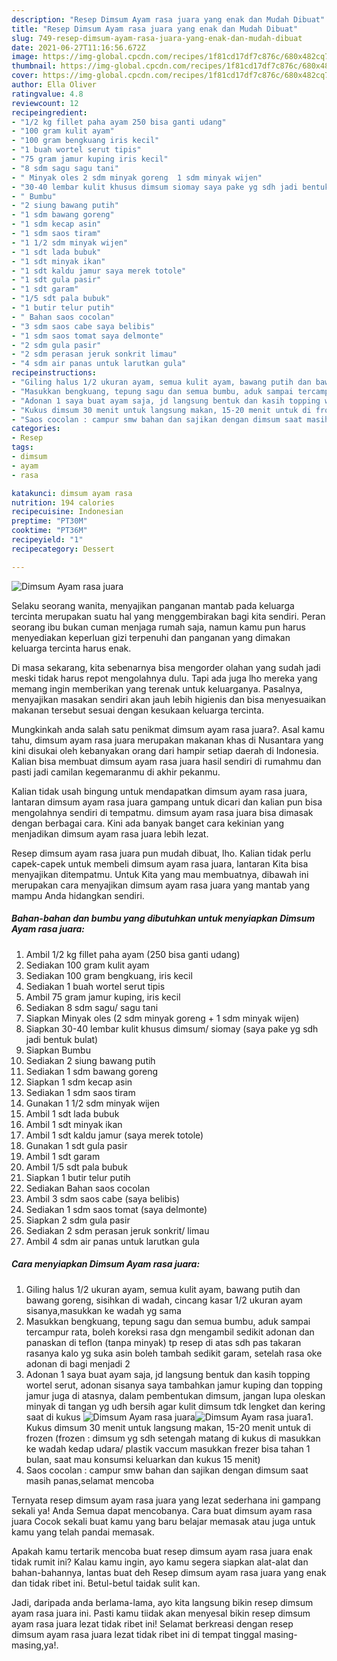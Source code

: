 ```yaml
---
description: "Resep Dimsum Ayam rasa juara yang enak dan Mudah Dibuat"
title: "Resep Dimsum Ayam rasa juara yang enak dan Mudah Dibuat"
slug: 749-resep-dimsum-ayam-rasa-juara-yang-enak-dan-mudah-dibuat
date: 2021-06-27T11:16:56.672Z
image: https://img-global.cpcdn.com/recipes/1f81cd17df7c876c/680x482cq70/dimsum-ayam-rasa-juara-foto-resep-utama.jpg
thumbnail: https://img-global.cpcdn.com/recipes/1f81cd17df7c876c/680x482cq70/dimsum-ayam-rasa-juara-foto-resep-utama.jpg
cover: https://img-global.cpcdn.com/recipes/1f81cd17df7c876c/680x482cq70/dimsum-ayam-rasa-juara-foto-resep-utama.jpg
author: Ella Oliver
ratingvalue: 4.8
reviewcount: 12
recipeingredient:
- "1/2 kg fillet paha ayam 250 bisa ganti udang"
- "100 gram kulit ayam"
- "100 gram bengkuang iris kecil"
- "1 buah wortel serut tipis"
- "75 gram jamur kuping iris kecil"
- "8 sdm sagu sagu tani"
- " Minyak oles 2 sdm minyak goreng  1 sdm minyak wijen"
- "30-40 lembar kulit khusus dimsum siomay saya pake yg sdh jadi bentuk bulat"
- " Bumbu"
- "2 siung bawang putih"
- "1 sdm bawang goreng"
- "1 sdm kecap asin"
- "1 sdm saos tiram"
- "1 1/2 sdm minyak wijen"
- "1 sdt lada bubuk"
- "1 sdt minyak ikan"
- "1 sdt kaldu jamur saya merek totole"
- "1 sdt gula pasir"
- "1 sdt garam"
- "1/5 sdt pala bubuk"
- "1 butir telur putih"
- " Bahan saos cocolan"
- "3 sdm saos cabe saya belibis"
- "1 sdm saos tomat saya delmonte"
- "2 sdm gula pasir"
- "2 sdm perasan jeruk sonkrit limau"
- "4 sdm air panas untuk larutkan gula"
recipeinstructions:
- "Giling halus 1/2 ukuran ayam, semua kulit ayam, bawang putih dan bawang goreng, sisihkan di wadah, cincang kasar 1/2 ukuran ayam sisanya,masukkan ke wadah yg sama"
- "Masukkan bengkuang, tepung sagu dan semua bumbu, aduk sampai tercampur rata, boleh koreksi rasa dgn mengambil sedikit adonan dan panaskan di teflon (tanpa minyak) tp resep di atas sdh pas takaran rasanya kalo yg suka asin boleh tambah sedikit garam, setelah rasa oke adonan di bagi menjadi 2"
- "Adonan 1 saya buat ayam saja, jd langsung bentuk dan kasih topping wortel serut, adonan sisanya saya tambahkan jamur kuping dan topping jamur juga di atasnya, dalam pembentukan dimsum, jangan lupa oleskan minyak di tangan yg udh bersih agar kulit dimsum tdk lengket dan kering saat di kukus"
- "Kukus dimsum 30 menit untuk langsung makan, 15-20 menit untuk di frozen (frozen : dimsum yg sdh setengah matang di kukus di masukkan ke wadah kedap udara/ plastik vaccum masukkan frezer bisa tahan 1 bulan, saat mau konsumsi keluarkan dan kukus 15 menit)"
- "Saos cocolan : campur smw bahan dan sajikan dengan dimsum saat masih panas,selamat mencoba"
categories:
- Resep
tags:
- dimsum
- ayam
- rasa

katakunci: dimsum ayam rasa 
nutrition: 194 calories
recipecuisine: Indonesian
preptime: "PT30M"
cooktime: "PT36M"
recipeyield: "1"
recipecategory: Dessert

---
```



![Dimsum Ayam rasa juara](https://img-global.cpcdn.com/recipes/1f81cd17df7c876c/680x482cq70/dimsum-ayam-rasa-juara-foto-resep-utama.jpg)

Selaku seorang wanita, menyajikan panganan mantab pada keluarga tercinta merupakan suatu hal yang menggembirakan bagi kita sendiri. Peran seorang ibu bukan cuman menjaga rumah saja, namun kamu pun harus menyediakan keperluan gizi terpenuhi dan panganan yang dimakan keluarga tercinta harus enak.

Di masa  sekarang, kita sebenarnya bisa mengorder olahan yang sudah jadi meski tidak harus repot mengolahnya dulu. Tapi ada juga lho mereka yang memang ingin memberikan yang terenak untuk keluarganya. Pasalnya, menyajikan masakan sendiri akan jauh lebih higienis dan bisa menyesuaikan makanan tersebut sesuai dengan kesukaan keluarga tercinta. 



Mungkinkah anda salah satu penikmat dimsum ayam rasa juara?. Asal kamu tahu, dimsum ayam rasa juara merupakan makanan khas di Nusantara yang kini disukai oleh kebanyakan orang dari hampir setiap daerah di Indonesia. Kalian bisa membuat dimsum ayam rasa juara hasil sendiri di rumahmu dan pasti jadi camilan kegemaranmu di akhir pekanmu.

Kalian tidak usah bingung untuk mendapatkan dimsum ayam rasa juara, lantaran dimsum ayam rasa juara gampang untuk dicari dan kalian pun bisa mengolahnya sendiri di tempatmu. dimsum ayam rasa juara bisa dimasak dengan berbagai cara. Kini ada banyak banget cara kekinian yang menjadikan dimsum ayam rasa juara lebih lezat.

Resep dimsum ayam rasa juara pun mudah dibuat, lho. Kalian tidak perlu capek-capek untuk membeli dimsum ayam rasa juara, lantaran Kita bisa menyajikan ditempatmu. Untuk Kita yang mau membuatnya, dibawah ini merupakan cara menyajikan dimsum ayam rasa juara yang mantab yang mampu Anda hidangkan sendiri.

<!--inarticleads1-->

##### Bahan-bahan dan bumbu yang dibutuhkan untuk menyiapkan Dimsum Ayam rasa juara:

1. Ambil 1/2 kg fillet paha ayam (250 bisa ganti udang)
1. Sediakan 100 gram kulit ayam
1. Sediakan 100 gram bengkuang, iris kecil
1. Sediakan 1 buah wortel serut tipis
1. Ambil 75 gram jamur kuping, iris kecil
1. Sediakan 8 sdm sagu/ sagu tani
1. Siapkan  Minyak oles (2 sdm minyak goreng + 1 sdm minyak wijen)
1. Siapkan 30-40 lembar kulit khusus dimsum/ siomay (saya pake yg sdh jadi bentuk bulat)
1. Siapkan  Bumbu
1. Sediakan 2 siung bawang putih
1. Sediakan 1 sdm bawang goreng
1. Siapkan 1 sdm kecap asin
1. Sediakan 1 sdm saos tiram
1. Gunakan 1 1/2 sdm minyak wijen
1. Ambil 1 sdt lada bubuk
1. Ambil 1 sdt minyak ikan
1. Ambil 1 sdt kaldu jamur (saya merek totole)
1. Gunakan 1 sdt gula pasir
1. Ambil 1 sdt garam
1. Ambil 1/5 sdt pala bubuk
1. Siapkan 1 butir telur putih
1. Sediakan  Bahan saos cocolan
1. Ambil 3 sdm saos cabe (saya belibis)
1. Sediakan 1 sdm saos tomat (saya delmonte)
1. Siapkan 2 sdm gula pasir
1. Sediakan 2 sdm perasan jeruk sonkrit/ limau
1. Ambil 4 sdm air panas untuk larutkan gula




<!--inarticleads2-->

##### Cara menyiapkan Dimsum Ayam rasa juara:

1. Giling halus 1/2 ukuran ayam, semua kulit ayam, bawang putih dan bawang goreng, sisihkan di wadah, cincang kasar 1/2 ukuran ayam sisanya,masukkan ke wadah yg sama
1. Masukkan bengkuang, tepung sagu dan semua bumbu, aduk sampai tercampur rata, boleh koreksi rasa dgn mengambil sedikit adonan dan panaskan di teflon (tanpa minyak) tp resep di atas sdh pas takaran rasanya kalo yg suka asin boleh tambah sedikit garam, setelah rasa oke adonan di bagi menjadi 2
1. Adonan 1 saya buat ayam saja, jd langsung bentuk dan kasih topping wortel serut, adonan sisanya saya tambahkan jamur kuping dan topping jamur juga di atasnya, dalam pembentukan dimsum, jangan lupa oleskan minyak di tangan yg udh bersih agar kulit dimsum tdk lengket dan kering saat di kukus
<img src="//assets-global.cpcdn.com/assets/icons/button_play-2c75c40dde080a61004c1f40b05d8f140eaff45d7e9e6481dc71c63d2e7c4909.png" alt="Dimsum Ayam rasa juara"><img src="//assets-global.cpcdn.com/assets/icons/button_play-2c75c40dde080a61004c1f40b05d8f140eaff45d7e9e6481dc71c63d2e7c4909.png" alt="Dimsum Ayam rasa juara">1. Kukus dimsum 30 menit untuk langsung makan, 15-20 menit untuk di frozen (frozen : dimsum yg sdh setengah matang di kukus di masukkan ke wadah kedap udara/ plastik vaccum masukkan frezer bisa tahan 1 bulan, saat mau konsumsi keluarkan dan kukus 15 menit)
1. Saos cocolan : campur smw bahan dan sajikan dengan dimsum saat masih panas,selamat mencoba




Ternyata resep dimsum ayam rasa juara yang lezat sederhana ini gampang sekali ya! Anda Semua dapat mencobanya. Cara buat dimsum ayam rasa juara Cocok sekali buat kamu yang baru belajar memasak atau juga untuk kamu yang telah pandai memasak.

Apakah kamu tertarik mencoba buat resep dimsum ayam rasa juara enak tidak rumit ini? Kalau kamu ingin, ayo kamu segera siapkan alat-alat dan bahan-bahannya, lantas buat deh Resep dimsum ayam rasa juara yang enak dan tidak ribet ini. Betul-betul taidak sulit kan. 

Jadi, daripada anda berlama-lama, ayo kita langsung bikin resep dimsum ayam rasa juara ini. Pasti kamu tiidak akan menyesal bikin resep dimsum ayam rasa juara lezat tidak ribet ini! Selamat berkreasi dengan resep dimsum ayam rasa juara lezat tidak ribet ini di tempat tinggal masing-masing,ya!.

